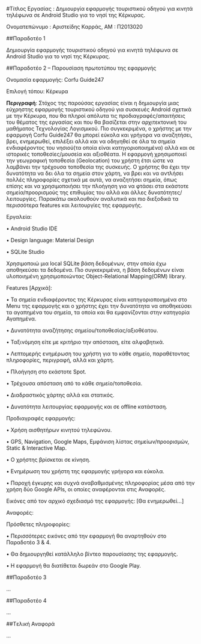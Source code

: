 ﻿#Τίτλος Εργασίας : Δημιουργία εφαρμογής τουριστικού οδηγού για κινητά τηλέφωνα σε Android Studio για το νησί της Κέρκυρας.

Ονοματεπώνυμο : Αριστείδης Καρράς, ΑΜ : Π2013020

##Παραδοτέο 1

Δημιουργία εφαρμογής τουριστικού οδηγού για κινητά τηλέφωνα σε Android Studio για το νησί της Κέρκυρας.


##Παραδοτέο 2 – Παρουσίαση πρωτοτύπου της εφαρμογής 

Ονομασία εφαρμογής: Corfu Guide247

Επιλογή τόπου: Κέρκυρα

**Περιγραφή**: Στόχος της παρούσας εργασίας είναι η δημιουργία μιας εύχρηστης εφαρμογής τουριστικού οδηγού για συσκευές Android σχετικά με την Κέρκυρα, που θα πληροί απόλυτα τις προδιαγραφές/απαιτήσεις του θέματος της εργασίας και που θα βασίζεται στην αρχιτεκτονική του μαθήματος Τεχνολογίας Λογισμικού. Πιο συγκεκριμένα, ο χρήστης με την εφαρμογή Corfu Guide247 θα μπορεί εύκολα και γρήγορα να αναζητήσει, βρει, ενημερωθεί, επιλέξει αλλά και να οδηγηθεί σε όλα τα σημεία ενδιαφέροντος του νησιού(τα οποία είναι κατηγοριοποιημένα) αλλά και σε ιστορικές τοποθεσίες/μουσεία και αξιοθέατα. Η εφαρμογή χρησιμοποιεί την γεωγραφική τοποθεσία (Geolocation) του χρήστη έτσι ώστε να λαμβάνει την τρέχουσα τοποθεσία της συσκευής. Ο χρήστης θα έχει την δυνατότητα να δει όλα τα σημεία στον χάρτη, να βρει και να αντλήσει πολλές πληροφορίες σχετικά με αυτά, να αναζητήσει σημεία, όπως επίσης και να χρησιμοποιήσει την πλοήγηση για να φτάσει στα εκάστοτε σημεία/προορισμούς της επιθυμίας του αλλά και άλλες δυνατότητες/λειτουργίες. Παρακάτω ακολουθούν αναλυτικά και πιο διεξοδικά τα περισσότερα features και λειτουργίες της εφαρμογής.   

Εργαλεία:

• Android Studio IDE

• Design language: Material Design

• SQLite Studio

Χρησιμοποιώ μια local SQLite βάση δεδομένων, στην οποία έχω αποθηκεύσει τα δεδομένα. Πιο συγκεκριμένα, η βάση δεδομένων είναι υλοποιημένη χρησιμοποιώντας Object-Relational Mapping(ORM) library.

Features [Αρχικά]:

• Τα σημεία ενδιαφέροντος της Κέρκυρας είναι κατηγοριοποιημένα στο Menu της εφαρμογής και ο χρήστης έχει την δυνατότητα να αποθηκεύσει τα αγαπημένα του σημεία, τα οποία και θα εμφανίζονται στην κατηγορία Αγαπημένα.

• Δυνατότητα αναζήτησης σημείου/τοποθεσίας/αξιοθέατου.

• Ταξινόμηση είτε με κριτήριο την απόσταση, είτε αλφαβητικά.

• Λεπτομερής ενημέρωση του χρήστη για το κάθε σημείο, παραθέτοντας πληροφορίες, περιγραφή, αλλά και χάρτη.

• Πλοήγηση στο εκάστοτε Spot.

• Τρέχουσα απόσταση από το κάθε σημείο/τοποθεσία.

• Διαδραστικός χάρτης αλλά και στατικός.

• Δυνατότητα λειτουργίας εφαρμογής και σε offline κατάσταση.

Προδιαγραφές εφαρμογής:

• Χρήση αισθητήρων κινητού τηλεφώνου.

• GPS, Navigation, Google Maps, Εμφάνιση λίστας σημείων/προορισμών, Static & Interactive Map.

• Ο χρήστης βρίσκεται σε κίνηση.

• Ενημέρωση του χρήστη της εφαρμογής γρήγορα και εύκολα.

• Παροχή έγκυρης και συχνά αναβαθμισμένης πληροφορίας μέσα από την χρήση δύο Google APIs, οι οποίες αναφέρονται στις Αναφορές. 


Εικόνες από τον αρχικό σχεδιασμό της εφαρμογής: [Θα ενημερωθεί…]

Αναφορές:

Πρόσθετες πληροφορίες:

• Περισσότερες εικόνες από την εφαρμογή θα αναρτηθούν στο Παραδοτέο 3 & 4.

• Θα δημιουργηθεί κατάλληλο βίντεο παρουσίασης της εφαρμογής.

• Η εφαρμογή θα διατίθεται δωρεάν στο Google Play.


##Παραδοτέο 3

...

##Παραδοτέο 4

...

##Tελική Αναφορά

...
